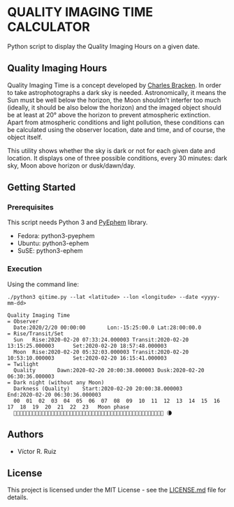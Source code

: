 # QUALITY IMAGING TIME CALCULATOR

Python script to display the Quality Imaging Hours on a given date.

## Quality Imaging Hours

Quality Imaging Time is a concept developed by [Charles Bracken](https://digitalstars.wordpress.com/). In order to take astrophotographs a dark sky is needed. Astronomically, it means the Sun must be well below the horizon, the Moon shouldn't interfer too much (ideally, it should be also below the horizon) and the imaged object should be at least at 20° above the horizon to prevent atmospheric extinction. Apart from atmospheric conditions and light pollution, these conditions can be calculated using the observer location, date and time, and of course, the object itself.

This utility shows whether the sky is dark or not for each given date and location. It displays one of three possible conditions, every 30 minutes: dark sky, Moon above horizon or dusk/dawn/day.

## Getting Started

### Prerequisites

This script needs Python 3 and [PyEphem](https://rhodesmill.org/pyephem/) library.

- Fedora: python3-pyephem
- Ubuntu: python3-ephem
- SuSE: python3-ephem

### Execution

Using the command line:

```
./python3 qitime.py --lat <latitude> --lon <longitude> --date <yyyy-mm-dd>

Quality Imaging Time
= Observer
  Date:2020/2/20 00:00:00       Lon:-15:25:00.0 Lat:28:00:00.0
= Rise/Transit/Set
  Sun   Rise:2020-02-20 07:33:24.000003 Transit:2020-02-20 13:15:25.000003      Set:2020-02-20 18:57:48.000003
  Moon  Rise:2020-02-20 05:32:03.000003 Transit:2020-02-20 10:53:10.000003      Set:2020-02-20 16:15:41.000003
= Twilight
  Quality       Dawn:2020-02-20 20:00:38.000003 Dusk:2020-02-20 06:30:36.000003
= Dark night (without any Moon)
  Darkness (Quality)    Start:2020-02-20 20:00:38.000003        End:2020-02-20 06:30:36.000003
  00  01  02  03  04  05  06  07  08  09  10  11  12  13  14  15  16  17  18  19  20  21  22  23   Moon phase
  🌌🌌🌌🌌🌌🌌🌌🌌🌌🌌🌌🌌🌘🌘🌞🌞🌞🌞🌞🌞🌞🌞🌞🌞🌞🌞🌞🌞🌞🌞🌞🌞🌞🌞🌞🌞🌞🌞🌞🌞🌞🌌🌌🌌🌌🌌🌌🌌 🌘
```

## Authors

* Víctor R. Ruiz

## License

This project is licensed under the MIT License - see the [LICENSE.md](LICENSE.md) file for details.



